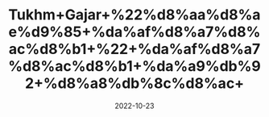 ---
title: 'Tukhm+Gajar+%22%d8%aa%d8%ae%d9%85+%da%af%d8%a7%d8%ac%d8%b1+%22+%da%af%d8%a7%d8%ac%d8%b1+%da%a9%db%92+%d8%a8%db%8c%d8%ac+'
date: '2022-10-23' 
metatag: '' 
inventory: '0' 
draft: false 
# meta description 
shortDescripton: 'Seed+carrot+extracts+and+its+essential+oil+have+been+reported+in+experimental+studies+to+have+cardio-+and+hepatoprotective%2c+cognitive+dysfunction%2c+cholesterol+lowering%2c+anti-bacterial%2c+anti-fungal%2c+anti-inflammatory%2c+analgesic%2c+and+wound+healing+benefits'
description: 'Seed+%d8%aa%d8%ae%d9%85++%d8%a8%db%8c%d8%ac'
longdescription: ''
featured: True
# product Price
price: '40.0'
# Product Short Description
shortDescription: 'Seed+carrot+extracts+and+its+essential+oil+have+been+reported+in+experimental+studies+to+have+cardio-+and+hepatoprotective%2c+cognitive+dysfunction%2c+cholesterol+lowering%2c+anti-bacterial%2c+anti-fungal%2c+anti-inflammatory%2c+analgesic%2c+and+wound+healing+benefits'
productID: '8D2CCE99-9D2A-ED11-9968-005056B3A416'
type: 'products'
category: 'Seed+%d8%aa%d8%ae%d9%85++%d8%a8%db%8c%d8%ac' 
thumnailproduct: 'https://eraconnect.blob.core.windows.net/product-images/aminsaddiquidawakhana/8D2CCE99-9D2A-ED11-9968-005056B3A416.webp' 
images:
  - image: 'https://eraconnect.blob.core.windows.net/product-images/aminsaddiquidawakhana/8D2CCE99-9D2A-ED11-9968-005056B3A416.webp'  
Variants:
---